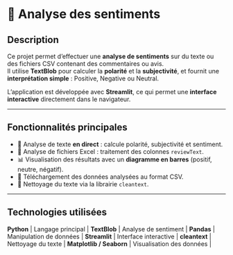 # 📝 Analyse des sentiments

## Description

Ce projet permet d’effectuer une **analyse de sentiments** sur du texte ou des fichiers CSV contenant des commentaires ou avis.  
Il utilise **TextBlob** pour calculer la **polarité** et la **subjectivité**, et fournit une **interprétation simple** : Positive, Negative ou Neutral.

L’application est développée avec **Streamlit**, ce qui permet une **interface interactive** directement dans le navigateur.

---

## Fonctionnalités principales

- 📝 Analyse de texte **en direct** : calcule polarité, subjectivité et sentiment.  
- 📂 Analyse de fichiers Excel : traitement des colonnes `reviewText`.  
- 📊 Visualisation des résultats avec un **diagramme en barres** (positif, neutre, négatif).  
- 💾 Téléchargement des données analysées au format CSV.  
- 🧹 Nettoyage du texte via la librairie `cleantext`.  

---

## Technologies utilisées
**Python**           | Langage principal |
**TextBlob**         | Analyse de sentiment |
**Pandas**          | Manipulation de données |
**Streamlit**        | Interface interactive |
**cleantext**        | Nettoyage du texte |
**Matplotlib / Seaborn** | Visualisation des données |
